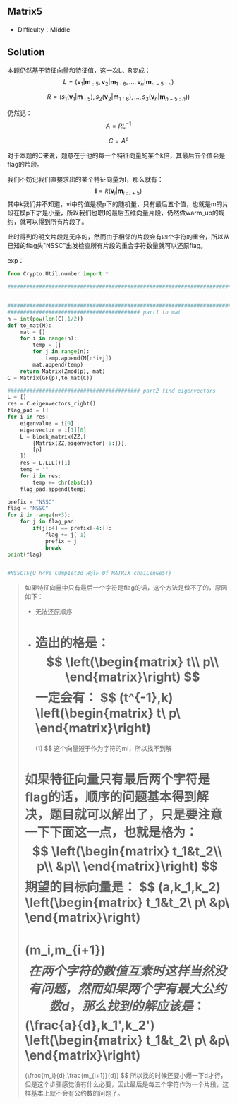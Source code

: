 ## Matrix5

+ Difficulty：Middle

## Solution

本题仍然基于特征向量和特征值，这一次L、R变成：
$$
L = (\textbf{v}_1 | \textbf{m}_{:5}, \textbf{v}_2 | \textbf{m}_{1:6}, ... ,\textbf{v}_n | \textbf{m}_{n-5:n})
$$

$$
R = (s_1(\textbf{v}_1 | \textbf{m}_{:5}), s_2(\textbf{v}_2 | \textbf{m}_{1:6}), ... ,s_3(\textbf{v}_n | \textbf{m}_{n-5:n}))
$$

仍然记：
$$
A = RL^{-1}
$$

$$
C = A^e
$$

对于本题的C来说，题意在于他的每一个特征向量的某个k倍，其最后五个值会是flag的片段。

我们不妨记我们直接求出的某个特征向量为$\textbf{l}$，那么就有：
$$
\textbf{l} = k(\textbf{v}_i | \textbf{m}_{i:i+5})
$$
其中k我们并不知道，vi中的值是模p下的随机量，只有最后五个值，也就是m的片段在模p下才是小量，所以我们也取$\textbf{l}$的最后五维向量片段，仍然做warm_up的规约，就可以得到所有片段了。

此时得到的明文片段是无序的，然而由于相邻的片段会有四个字符的重合，所以从已知的flag头"NSSC"出发检查所有片段的重合字符数量就可以还原flag。

exp：

```python
from Crypto.Util.number import *

############################################################################################### data


############################################################################################### exp
########################################## part1 to mat
n = int(pow(len(C),1/2))
def to_mat(M):
    mat = []
    for i in range(n):
        temp = []
        for j in range(n):
            temp.append(M[n*i+j])
        mat.append(temp)
    return Matrix(Zmod(p), mat)
C = Matrix(GF(p),to_mat(C))

########################################## part2 find eigenvectors
L = []
res = C.eigenvectors_right()
flag_pad = []
for i in res:
    eigenvalue = i[0]
    eigenvector = i[1][0]
    L = block_matrix(ZZ,[
        [Matrix(ZZ,eigenvector[-5:])],
        [p]
    ])
    res = L.LLL()[1]
    temp = ""
    for i in res:
        temp += chr(abs(i))
    flag_pad.append(temp)

prefix = "NSSC"
flag = "NSSC"
for i in range(n+3):
    for j in flag_pad:
        if(j[:4] == prefix[-4:]):
            flag += j[-1]
            prefix = j
            break
print(flag)


#NSSCTF{U_h4Ve_C0mp1et3d_H@lF_0f_MATRIX_cha1LenGe5!}
```

> 如果特征向量中只有最后一个字符是flag的话，这个方法是做不了的，原因如下：
>
> + 无法还原顺序
>
> + 造出的格是：
>   $$
>   \left(\begin{matrix}
>   t\\
>   p\\
>   \end{matrix}\right)
>   $$
>   一定会有：
>   $$
>   (t^{-1},k)
>   \left(\begin{matrix}
>   t\\
>   p\\
>   \end{matrix}\right)
>   =
>   (1)
>   $$
>   这个向量短于作为字符的mi，所以找不到解
>
> 如果特征向量只有最后两个字符是flag的话，顺序的问题基本得到解决，题目就可以解出了，只是要注意一下下面这一点，也就是格为：
> $$
> \left(\begin{matrix}
> t_1&t_2\\
> p\\
> &p\\
> \end{matrix}\right)
> $$
> 期望的目标向量是：
> $$
> (a,k_1,k_2)
> \left(\begin{matrix}
> t_1&t_2\\
> p\\
> &p\\
> \end{matrix}\right)
> =
> (m_i,m_{i+1})
> $$
> 在两个字符的数值互素时这样当然没有问题，然而如果两个字有最大公约数d，那么找到的解应该是：
> $$
> (\frac{a}{d},k_1',k_2')
> \left(\begin{matrix}
> t_1&t_2\\
> p\\
> &p\\
> \end{matrix}\right)
> =
> (\frac{m_i}{d},\frac{m_{i+1}}{d})
> $$
> 所以找的时候还要小爆一下d才行，但是这个步骤感觉没有什么必要，因此最后是每五个字符作为一个片段，这样基本上就不会有公约数的问题了。

